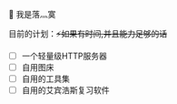👋 我是落灬寞

目前的计划：~~⚡如果有时间,并且能力足够的话~~
- [ ]  一个轻量级HTTP服务器
- [ ] 自用图床
- [ ] 自用的工具集
- [ ] 自用的艾宾浩斯复习软件
<!--
这里有一些想法可以帮助您入门:

- 🔭我目前正在研究...
- 🌱我正在学习...
- 👯我正在寻求合作...
- 🤔我正在寻求有关...的帮助
- 💬问我关于...
- 📫如何联络我：...
- 😄代词：...
- ⚡有趣的事实：...
-->
